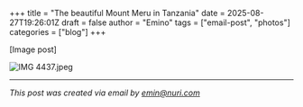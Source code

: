 +++
title = "The beautiful Mount Meru in Tanzania"
date = 2025-08-27T19:26:01Z
draft = false
author = "Emino"
tags = ["email-post", "photos"]
categories = ["blog"]
+++

[Image post]


![IMG 4437.jpeg](/media/the-beautiful-mount-meru-in-tanzania/IMG_4437.jpeg)

---
*This post was created via email by emin@nuri.com*
